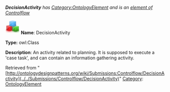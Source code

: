 ___DecisionActivity__ has [Category:OntologyElement](../../Category/OntologyElement "Category:OntologyElement") and is an [element of](../../Property/ElementOf "Property:ElementOf") [Controlflow](../../Submissions/Controlflow "Submissions:Controlflow")_


  




[![Class](../../images/thumb/2/27/Class.gif/45px-Class.gif)](../../Image/Class.gif "Class")
__Name__: DecisionActivity 


__Type:__ owl:Class 


__Description__: An activity related to planning. It is supposed to execute a 'case task', and can contain an information gathering activity. 





Retrieved from "[http://ontologydesignpatterns.org/wiki/Submissions:Controlflow/DecisionActivity](../../Submissions/Controlflow/DecisionActivity)"
 [Category](http://ontologydesignpatterns.org/wiki/Special:Categories "Special:Categories"): [OntologyElement](../../Category/OntologyElement "Category:OntologyElement")